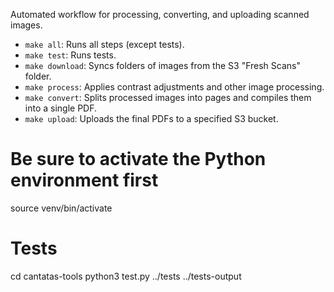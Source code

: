 Automated workflow for processing, converting, and uploading scanned images.

- `make all`: Runs all steps (except tests).
- `make test`: Runs tests.
- `make download`: Syncs folders of images from the S3 "Fresh Scans" folder.
- `make process`: Applies contrast adjustments and other image processing.
- `make convert`: Splits processed images into pages and compiles them into a single PDF.
- `make upload`: Uploads the final PDFs to a specified S3 bucket.

# Be sure to activate the Python environment first

source venv/bin/activate

# Tests
cd cantatas-tools
python3 test.py ../tests ../tests-output
